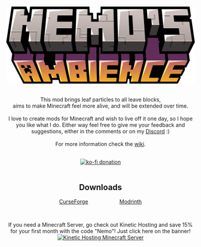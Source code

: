 ![Nemo's Ambience](https://github.com/NemoNotFound/NemosAmbience/blob/master/src/main/resources/assets/nemos-ambience/title.png?raw=true)
<br><br>

<p align="center">
  This mod brings leaf particles to all leave blocks, <br>
  aims to make Minecraft feel more alive, and will be extended over time. <br><br>
  I love to create mods for Minecraft and wish to live off it one day, so I hope you like what I do.
  Either way feel free to give me your feedback and suggestions, either in the comments or on my <a href="https://discord.com/invite/yxs9dga">Discord</a> :) 
  <br><br>
  For more information check the <a href="https://www.nemonotfound.com/minecraft-mods/nemos-ambience">wiki</a>.
</p>

<br>

<div align="center">
  <a href="https://ko-fi.com/J3J5UXAPK">
    <img src="https://ko-fi.com/img/githubbutton_sm.svg" alt="ko-fi donation">
  </a>
</div>

<br>

<h2 align="center">Downloads</h2>
<p align="center">
  <a href="https://curseforge.com/minecraft/mc-mods/nemos-ambience">CurseForge</a>&emsp;&emsp;&emsp;&emsp;&emsp;&emsp;<a href="https://modrinth.com/mod/nemos-ambience">Modrinth</a>
</p>

<br>

<p align="center">
  If you need a Minecraft Server, go check out Kinetic Hosting and save 15% for your first month with the code "Nemo"! Just click here on the banner! <br>
  <a href="https://billing.kinetichosting.net/aff.php?aff=679">
    <img src="https://imgur.com/lguE51t.png" alt="Kinetic Hosting Minecraft Server">
  </a>
</p>
